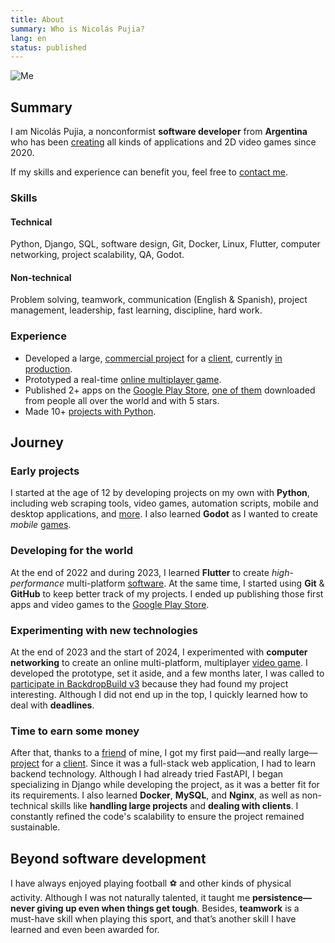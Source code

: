 ```yaml
---
title: About
summary: Who is Nicolás Pujia?
lang: en
status: published
---
```


![Me]({static}/images/me.jpeg)

## Summary

I am Nicolás Pujia, a nonconformist **software developer** from **Argentina** who has been [creating](/portfolio.html) all kinds of applications and 2D video games since 2020.

If my skills and experience can benefit you, feel free to [contact me](mailto:nicolaspujia@icloud.com).

### Skills

#### Technical

Python, Django, SQL, software design, Git, Docker, Linux, Flutter, computer networking, project scalability, QA, Godot.

#### Non-technical

Problem solving, teamwork, communication (English & Spanish), project management, leadership, fast learning, discipline, hard work.

### Experience

* Developed a large, [commercial project]({filename}/siderplast.md) for a [client](https://siderplast.com.ar/nosotros/), currently [in production](https://siderplast.com.ar/).
* Prototyped a real-time [online multiplayer game]({filename}/biome-fighters.md).
* Published 2+ apps on the [Google Play Store](https://play.google.com/store/apps/dev?id=8059097220194731179), [one of them](https://play.google.com/store/apps/details?id=com.nicopujia.gamefinder) downloaded from people all over the world and with 5 stars.
* Made 10+ [projects with Python](/portfolio/technologies/python.html).

## Journey

### Early projects

I started at the age of 12 by developing projects on my own with **Python**, including web scraping tools, video games, automation scripts, mobile and desktop applications, and [more](https://github.com/nicopujia/old_projects). I also learned **Godot** as I wanted to create *mobile* [games](/portfolio/technologies/godot.html).

### Developing for the world

At the end of 2022 and during 2023, I learned **Flutter** to create *high-performance* multi-platform [software](/portfolio/technologies/flutter.html). At the same time, I started using **Git** & **GitHub** to keep better track of my projects. I ended up publishing those first apps and video games to the [Google Play Store](https://play.google.com/store/apps/dev?id=8059097220194731179).

### Experimenting with new technologies

At the end of 2023 and the start of 2024, I experimented with **computer networking** to create an online multi-platform, multiplayer [video game]({filename}/biome-fighters.md). I developed the prototype, set it aside, and a few months later, I was called to [participate in BackdropBuild v3](https://backdropbuild.com/builds/v3/biome-fighters) because they had found my project interesting. Although I did not end up in the top, I quickly learned how to deal with **deadlines**.

### Time to earn some money

After that, thanks to a [friend](https://franciscoaurelio.com) of mine, I got my first paid—and really large—[project]({filename}/siderplast.md) for a [client](https://siderplast.com.ar/nosotros/). Since it was a full-stack web application, I had to learn backend technology. Although I had already tried FastAPI, I began specializing in Django while developing the project, as it was a better fit for its requirements. I also learned **Docker**, **MySQL**, and **Nginx**, as well as non-technical skills like **handling large projects** and **dealing with clients**. I constantly refined the code's scalability to ensure the project remained sustainable.

## Beyond software development

I have always enjoyed playing football ⚽️ and other kinds of physical activity. Although I was not naturally talented, it taught me **persistence—never giving up even when things get tough**. Besides, **teamwork** is a must-have skill when playing this sport, and that’s another skill I have learned and even been awarded for.

